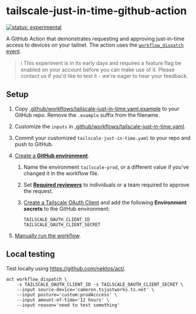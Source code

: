 # tailscale-just-in-time-github-action

[![status: experimental](https://img.shields.io/badge/status-experimental-blue)](https://tailscale.com/kb/1167/release-stages/#experimental)

A GitHub Action that demonstrates requesting and approving just-in-time access to devices on your tailnet. The action uses the [`workflow_dispatch` event](https://docs.github.com/en/actions/managing-workflow-runs-and-deployments/managing-workflow-runs/manually-running-a-workflow).

> :information_source: This experiment is in its early days and requires a feature flag be
> enabled on your account before you can make use of it. Please contact us if
> you'd like to test it - we're eager to hear your feedback.

## Setup

1. Copy [.github/workflows/tailscale-just-in-time.yaml.example](.github/workflows/tailscale-just-in-time.yaml.example) to your GitHub repo. Remove the `.example` suffix from the filename.
1. Customize the `inputs` in [.github/workflows/tailscale-just-in-time.yaml](.github/workflows/tailscale-just-in-time.yaml).
1. Commit your customized `tailscale-just-in-time.yaml` to your repo and push to GitHub.
1. [Create a **GitHub environment**](https://docs.github.com/en/actions/managing-workflow-runs-and-deployments/managing-deployments/managing-environments-for-deployment#creating-an-environment).
    1. Name the environment `tailscale-prod`, or a different value if you've changed it in the workflow file.
    1. Set [**Required reviewers**](https://docs.github.com/en/actions/managing-workflow-runs-and-deployments/managing-deployments/managing-environments-for-deployment#required-reviewers) to individuals or a team required to approve the request.
    1. [Create a Tailscale OAuth Client](https://tailscale.com/kb/1215/oauth-clients) and add the following **Environment secrets** to the GitHub environment:

        ```shell
        TAILSCALE_OAUTH_CLIENT_ID
        TAILSCALE_OAUTH_CLIENT_SECRET
        ```

1. [Manually run the workflow](https://docs.github.com/en/actions/managing-workflow-runs-and-deployments/managing-workflow-runs/manually-running-a-workflow).

## Local testing

Test locally using <https://github.com/nektos/act/>.

```shell
act workflow_dispatch \
    -s TAILSCALE_OAUTH_CLIENT_ID -s TAILSCALE_OAUTH_CLIENT_SECRET \
    --input source-device='cameron.tsjustworks.ts.net' \
    --input posture='custom:prodAcccess' \
    --input amount-of-time='12 hours' \
    --input reason='need to test something'
```
